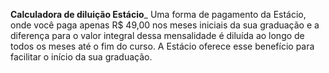 __Calculadora de diluição Estácio___
Uma forma de pagamento da Estácio, onde você paga apenas R$ 49,00 nos meses iniciais da sua graduação e a diferença para o valor integral dessa mensalidade 
é diluída ao longo de todos os meses até o fim do curso. A Estácio oferece esse benefício para facilitar o início da sua graduação.
